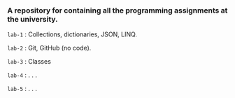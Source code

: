 ### A repository for containing all the programming assignments at the university.


`lab-1` : Collections, dictionaries, JSON, LINQ.

`lab-2` : Git, GitHub (no code).

`lab-3` : Classes

`lab-4` : . . .

`lab-5` : . . .

